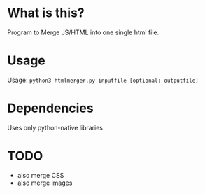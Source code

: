 What is this?
==============
Program to Merge JS/HTML into one single html file.

Usage
=====
Usage:
  `python3 htmlmerger.py inputfile [optional: outputfile]`


Dependencies
============
Uses only python-native libraries

TODO
=====
 - also merge CSS
 - also merge images

